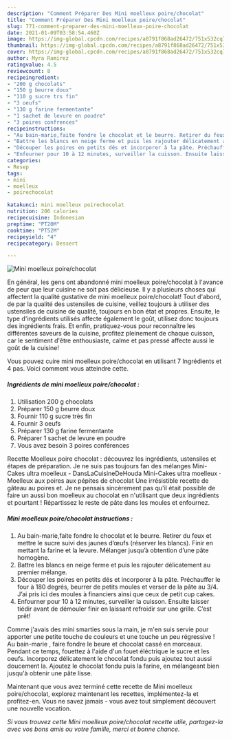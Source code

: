 ```yaml
---
description: "Comment Préparer Des Mini moelleux poire/chocolat"
title: "Comment Préparer Des Mini moelleux poire/chocolat"
slug: 771-comment-preparer-des-mini-moelleux-poire-chocolat
date: 2021-01-09T03:58:54.460Z
image: https://img-global.cpcdn.com/recipes/a8791f868ad26472/751x532cq70/mini-moelleux-poirechocolat-photo-principale-de-la-recette.jpg
thumbnail: https://img-global.cpcdn.com/recipes/a8791f868ad26472/751x532cq70/mini-moelleux-poirechocolat-photo-principale-de-la-recette.jpg
cover: https://img-global.cpcdn.com/recipes/a8791f868ad26472/751x532cq70/mini-moelleux-poirechocolat-photo-principale-de-la-recette.jpg
author: Myra Ramirez
ratingvalue: 4.5
reviewcount: 8
recipeingredient:
- "200 g chocolats"
- "150 g beurre doux"
- "110 g sucre trs fin"
- "3 oeufs"
- "130 g farine fermentante"
- "1 sachet de levure en poudre"
- "3 poires confrences"
recipeinstructions:
- "Au bain-marie,faite fondre le chocolat et le beurre. Retirer du feux et mettre le sucre suivi des jaunes d’œufs (réserver les blancs). Finir en mettant la farine et la levure. Mélanger jusqu’à obtention d’une pâte homogène."
- "Battre les blancs en neige ferme et puis les rajouter délicatement au premier mélange."
- "Découper les poires en petits dés et incorporer à la pâte. Préchauffer le four à 180 degrés, beurrer de petits moules et verser de la pâte au 3/4. J’ai pris ici des moules à financiers ainsi que ceux de petit cup cakes."
- "Enfourner pour 10 à 12 minutes, surveiller la cuisson. Ensuite laisser tiédir avant de démouler finir en laissant refroidir sur une grille. C’est prêt!"
categories:
- Resep
tags:
- mini
- moelleux
- poirechocolat

katakunci: mini moelleux poirechocolat 
nutrition: 206 calories
recipecuisine: Indonesian
preptime: "PT20M"
cooktime: "PT52M"
recipeyield: "4"
recipecategory: Dessert

---
```



![Mini moelleux poire/chocolat](https://img-global.cpcdn.com/recipes/a8791f868ad26472/751x532cq70/mini-moelleux-poirechocolat-photo-principale-de-la-recette.jpg)

En général, les gens ont abandonné mini moelleux poire/chocolat à l'avance de peur que leur cuisine ne soit pas délicieuse. Il y a plusieurs choses qui affectent la qualité gustative de mini moelleux poire/chocolat! Tout d'abord, de par la qualité des ustensiles de cuisine, veillez toujours à utiliser des ustensiles de cuisine de qualité, toujours en bon état et propres. Ensuite, le type d'ingrédients utilisés affecte également le goût, utilisez donc toujours des ingrédients frais. Et enfin, pratiquez-vous pour reconnaître les différentes saveurs de la cuisine, profitez pleinement de chaque cuisson, car le sentiment d'être enthousiaste, calme et pas pressé affecte aussi le goût de la cuisine!

<!--inarticleads1-->

Vous pouvez cuire mini moelleux poire/chocolat en utilisant 7 Ingrédients et 4 pas. Voici comment vous atteindre cette.

##### Ingrédients de mini moelleux poire/chocolat :

1. Utilisation 200 g chocolats
1. Préparer 150 g beurre doux
1. Fournir 110 g sucre très fin
1. Fournir 3 oeufs
1. Préparer 130 g farine fermentante
1. Préparer 1 sachet de levure en poudre
1. Vous avez besoin 3 poires conférences


Recette Moelleux poire chocolat : découvrez les ingrédients, ustensiles et étapes de préparation. Je ne suis pas toujours fan des mélanges Mini-Cakes ultra moelleux - DansLaCuisineDeHouda Mini-Cakes ultra moelleux · Moelleux aux poires aux pépites de chocolat Une irrésistible recette de gâteau au poires et. Je ne pensais sincèrement pas qu&#39;il était possible de faire un aussi bon moelleux au chocolat en n&#39;utilisant que deux ingrédients et pourtant ! Répartissez le reste de pâte dans les moules et enfournez. 

<!--inarticleads2-->

##### Mini moelleux poire/chocolat instructions :

1. Au bain-marie,faite fondre le chocolat et le beurre. Retirer du feux et mettre le sucre suivi des jaunes d’œufs (réserver les blancs). Finir en mettant la farine et la levure. Mélanger jusqu’à obtention d’une pâte homogène.
1. Battre les blancs en neige ferme et puis les rajouter délicatement au premier mélange.
1. Découper les poires en petits dés et incorporer à la pâte. Préchauffer le four à 180 degrés, beurrer de petits moules et verser de la pâte au 3/4. J’ai pris ici des moules à financiers ainsi que ceux de petit cup cakes.
1. Enfourner pour 10 à 12 minutes, surveiller la cuisson. Ensuite laisser tiédir avant de démouler finir en laissant refroidir sur une grille. C’est prêt!


Comme j&#39;avais des mini smarties sous la main, je m&#39;en suis servie pour apporter une petite touche de couleurs et une touche un peu régressive ! Au bain-marie , faire fondre le beure et chocolat cassé en morceaux. Pendant ce temps, fouettez à l&#39;aide d&#39;un fouet éléctrique le sucre et les oeufs. Incorporez délicatement le chocolat fondu puis ajoutez tout aussi doucement la. Ajoutez le chocolat fondu puis la farine, en mélangeant bien jusqu&#39;à obtenir une pâte lisse. 

<!--inarticleads1-->

<p>
Maintenant que vous avez terminé cette recette de Mini moelleux poire/chocolat, explorez maintenant les recettes, implémentez-la et profitez-en. Vous ne savez jamais - vous avez tout simplement découvert une nouvelle vocation.
</p>

<p>
<i>Si vous trouvez cette Mini moelleux poire/chocolat recette utile, partagez-la avec vos bons amis ou votre famille, merci et bonne chance.</i>
</p>
